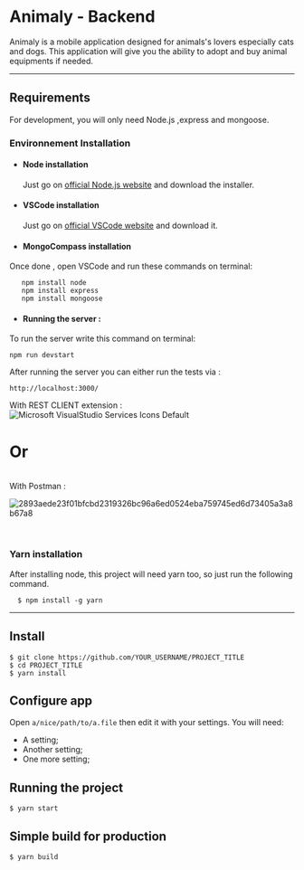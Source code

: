 # Animaly - Backend

Animaly is a mobile application designed for animals's lovers especially cats and dogs.
This application will give you the ability to adopt and buy animal equipments if needed. 

---
## Requirements

For development, you will only need Node.js ,express and mongoose.

### Environnement Installation
- #### Node installation

  Just go on [official Node.js website](https://nodejs.org/) and download the installer.

- #### VSCode installation

  Just go on [official VSCode website](https://code.visualstudio.com/) and download it.
  
- #### MongoCompass installation

 Once done , open VSCode and run these commands on terminal:
  
       npm install node
       npm install express
       npm install mongoose

- #### Running the server :

To run the server write this command on terminal:

    npm run devstart


After running the server you can either run the tests via : 

    http://localhost:3000/ 

With REST CLIENT extension :  </br>
 ![Microsoft VisualStudio Services Icons Default](https://user-images.githubusercontent.com/79059784/145898805-424c31d9-8fd7-44c7-b73e-02efa8e51cc8.png) </br>
<h1> Or </h1> 
</br>
With Postman : </br>

![2893aede23f01bfcbd2319326bc96a6ed0524eba759745ed6d73405a3a8b67a8](https://user-images.githubusercontent.com/79059784/145899291-96753778-417d-488f-83cf-2436e4bd2549.png)


</br>






###
### Yarn installation
  After installing node, this project will need yarn too, so just run the following command.

      $ npm install -g yarn

---

## Install

    $ git clone https://github.com/YOUR_USERNAME/PROJECT_TITLE
    $ cd PROJECT_TITLE
    $ yarn install

## Configure app

Open `a/nice/path/to/a.file` then edit it with your settings. You will need:

- A setting;
- Another setting;
- One more setting;

## Running the project

    $ yarn start

## Simple build for production

    $ yarn build

